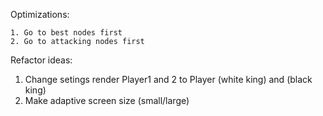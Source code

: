 Optimizations:
    
    1. Go to best nodes first
    2. Go to attacking nodes first

Refactor ideas:


1. Change setings render Player1 and 2 to Player (white king) and (black king)
2. Make adaptive screen size (small/large)
